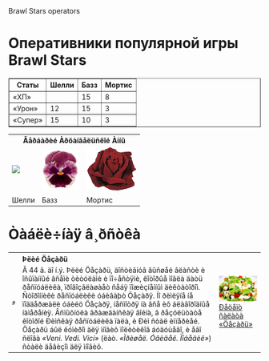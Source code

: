 <HTML>
<head>
Brawl Stars operators
<link rel="stylesheet" href="stile.css">
</head>
<body>

<h1>Оперативники популярной игры Brawl Stars</h1>
<p align = "center">
<table border='1' class="sport" ><tr>
<th rowspan="2">Статы</th>
<th rowspan="2">Шелли</th>
<th colspan="1">Базз</th>
<th rowspan="2">Мортис</th>
</tr>
<tr>


</tr>
<tr>
<td class="left">&#171;ХП&#187;</td>
<td></td>
<td>15</td>
<td>8</td>

</tr>
<tr>
<td class="left">&#171;Урон&#187;</td>
<td>12</td>
<td>15</td>
<td>3</td>

</tr>
<tr>
<td class="left">&#171;Супер&#187;</td>
<td>15</td>
<td>10</td>
<td>3</td>

</tr>
</table>
<p align = "center">
<table align="center">
<tr>
<th colspan = "3" class="header">
Ãåðáàðèé Àðõàíãåëüñêîé Àííû 
</th>
</tr>

<tr>
<td class = "picture"><img src = "https://user-images.githubusercontent.com/125960791/221941987-4839f0db-1736-47d8-8df8-96ad6134aa23.png"></td>
<td class = "picture"><img src = "images/anuta.gif">  </td>
<td class = "picture"><img src = "images/rose.gif"></td>
</tr>
<tr>
<td class="note">Шелли</td>     
<td class="note">Базз</td>
<td class="note">Мортис</td>
</tr>
</table>
</p>
<h1>Òàáëè÷íàÿ â¸ðñòêà</h1>
<table>
<tr>
<td rowspan="2"><img src="images/ceasar.jpg"></td>
<th align="left">Þëèé Öåçàðü</th>
<td rowspan="2" class="ad"><img src="images/salad.jpg"><a href="https://www.gastronom.ru/recipe/23698/salat-cezar-s-kuricej"><br>Ðåöåïò ñàëàòà &#171;Öåçàðü&#187;</a></td>
</tr>
<tr><td>
Â 44 ã. äî í.ý. Þëèé Öåçàðü, äîñòèãíóâ âûñøåé âëàñòè è îñûïàííûé âñåìè òèòóëàìè è
ïî÷åñòÿìè, êîòîðûå ìîãëà äàòü ðåñïóáëèêà, ïðîâîçãëàøàåò ñåáÿ ïîæèçíåííûì äèêòàòîðîì.
Ñòîðîííèêè ðåñïóáëèêè óáèâàþò Öåçàðÿ. Íî ðèìëÿíå íå ïîääåðæàëè óáèéö Öåçàðÿ,
íåñìîòðÿ íà âñå èõ áëàãîðîäíûå íàìåðåíèÿ. Âñïûõíóëà ãðàæäàíñêàÿ âîéíà, â
ðåçóëüòàòå êîòîðîé Ðèìñêàÿ ðåñïóáëèêà ïàëà, è Ðèì ñòàë èìïåðèåé.
Öåçàðü áûë êóìèðîì äëÿ ìíîãèõ ïîëèòèêîâ áóäóùåãî,
è åãî ñëîâà <em>&#171;Veni. Vedi. Vici&#187;</em> (ëàò. <em>&#171;Ïðèøåë. Óâèäåë. Ïîáåäèë&#187;</em>) ñòàëè
äåâèçîì äëÿ ìíîãèõ.
</td></tr>

</table>
</body>
</HTML>
